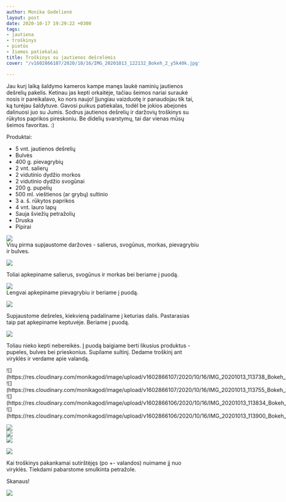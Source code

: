 ```yaml
---
author: Monika Godelienė
layout: post
date: 2020-10-17 19:29:22 +0300
tags:
- jautiena
- troškinys
- pietūs
- žiemos patiekalai
title: Troškinys su jautienos dešrelėmis
cover: "/v1602866107/2020/10/16/IMG_20201013_122132_Bokeh_2_y5k40k.jpg"

---
```

Jau kurį laiką šaldymo kameros kampe manęs laukė naminių jautienos dešrelių pakelis. Ketinau jas kepti orkaitėje, tačiau šeimos nariai suraukė nosis ir pareikalavo, ko nors naujo! Įjungiau vaizduotę ir panaudojau tik tai, ką turėjau šaldytuve. Gavosi puikus patiekalas, todėl be jokios abejonės dalinuosi juo su Jumis. Sodrus jautienos dešrelių ir daržovių troškinys su rūkytos paprikos pireskoniu. Be didelių svarstymų, tai dar vienas mūsų šeimos favoritas. :)

Produktai:

* 5 vnt. jautienos dešrelių
* Bulvės
* 400 g. pievagrybių
* 2 vnt. salierų
* 2 vidutinio dydžio morkos
* 2 vidutinio dydžio svogūnai
* 200 g. pupelių
* 500 ml. vieštienos (ar grybų) sultinio
* 3 a. š. rūkytos paprikos
* 4 vnt. lauro lapų
* Sauja šviežių petražolių
* Druska
* Pipirai

![](https://res.cloudinary.com/monikagod/image/upload/v1602866126/2020/10/16/IMG_20201013_110937_Bokeh_2_ballsr.jpg)  
Visų pirma supjaustome daržoves - salierus, svogūnus, morkas, pievagrybiu ir bulves.  
  
![](https://res.cloudinary.com/monikagod/image/upload/v1602866126/2020/10/16/IMG_20201013_111834_Bokeh_2_dx9tnw.jpg)  
  
Toliai apkepiname salierus, svogūnus ir morkas bei beriame į puodą.  
  
![](https://res.cloudinary.com/monikagod/image/upload/v1602866126/2020/10/16/IMG_20201013_112939_Bokeh_3_qcs4yv.jpg)  
Lengvai apkepiname pievagrybiu ir beriame į puodą.  
  
![](https://res.cloudinary.com/monikagod/image/upload/v1602866126/2020/10/16/IMG_20201013_113304_Bokeh_2_hqdgty.jpg)  
  
Supjaustome dešreles, kiekvieną padaliname į keturias dalis. Pastarasias taip pat apkepiname keptuvėje. Beriame į puodą.  
  
![](https://res.cloudinary.com/monikagod/image/upload/v1602866108/2020/10/16/IMG_20201013_113702_Bokeh_2_pgw2bf.jpg)  
  
Toliau nieko kepti nebereikės. Į puodą baigiame berti likusius produktus - pupeles, bulves bei prieskonius. Supilame sultinį. Dedame troškinį ant viryklės ir verdame apie valandą. 

<div class="row">
<div class="six columns" markdown="1">
![](https://res.cloudinary.com/monikagod/image/upload/v1602866107/2020/10/16/IMG_20201013_113738_Bokeh_2_qeqdkz.jpg)
</div>
<div class="six columns" markdown="1">
![](https://res.cloudinary.com/monikagod/image/upload/v1602866107/2020/10/16/IMG_20201013_113755_Bokeh_2_q8gr11.jpg)
</div>
</div>

<div class="row">
<div class="six columns" markdown="1">
![](https://res.cloudinary.com/monikagod/image/upload/v1602866106/2020/10/16/IMG_20201013_113834_Bokeh_2_rmp1gj.jpg)
</div>
<div class="six columns" markdown="1">
![](https://res.cloudinary.com/monikagod/image/upload/v1602866106/2020/10/16/IMG_20201013_113900_Bokeh_2_tk1eke.jpg)
</div>
</div>
 
  
![](https://res.cloudinary.com/monikagod/image/upload/v1602866107/2020/10/16/IMG_20201013_113738_Bokeh_2_qeqdkz.jpg)  
![](https://res.cloudinary.com/monikagod/image/upload/v1602866107/2020/10/16/IMG_20201013_113755_Bokeh_2_q8gr11.jpg)  
![](https://res.cloudinary.com/monikagod/image/upload/v1602866106/2020/10/16/IMG_20201013_113834_Bokeh_2_rmp1gj.jpg)  
  
![](https://res.cloudinary.com/monikagod/image/upload/v1602866106/2020/10/16/IMG_20201013_113900_Bokeh_2_tk1eke.jpg)  
  
  
Kai troškinys pakankamai sutirštėjęs (po +- valandos) nuimame jį nuo viryklės. Tiekdami pabarstome smulkinta petražole.  
  
Skanaus!  
  
![](https://res.cloudinary.com/monikagod/image/upload/v1602866107/2020/10/16/IMG_20201013_122132_Bokeh_2_y5k40k.jpg)